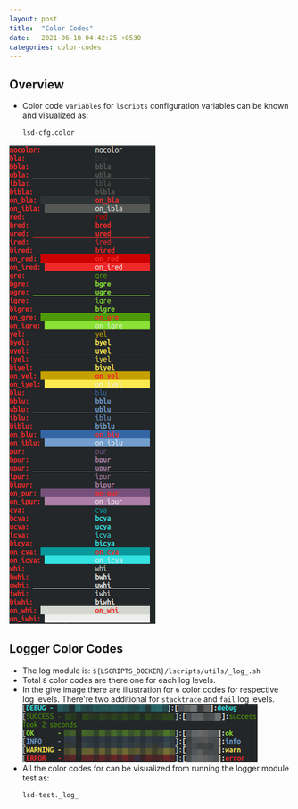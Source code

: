 ```yaml
---
layout: post
title:  "Color Codes"
date:   2021-06-18 04:42:25 +0530
categories: color-codes
---
```



## Overview



* Color code `variables` for `lscripts` configuration variables can be known and visualized as:
    ```bash
    lsd-cfg.color
    ```
![ALT lsd configuration colors](images/lsd-cfg.color.png)


## Logger Color Codes


* The log module is: `${LSCRIPTS_DOCKER}/lscripts/utils/_log_.sh` 
* Total `8` color codes are there one for each log levels.
* In the give image there are illustration for `6` color codes for respective log levels. There're two additional for `stacktrace` and `fail` log levels.
![ALT lsd configuration colors](images/lsd-test._log_.png)
* All the color codes for can be visualized from running the logger module test as:
    ```bash
    lsd-test._log_
    ```


